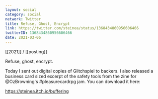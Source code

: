 ```yaml
---
layout: social
category: social
network: Twitter
title: Refuse, Ghost, Encrypt
link: https://twitter.com/steinea/status/1368434860956606466
twitterID: 1368434860956606466
date: 2021-03-06
---
```


[[2021]] / [[posting]]

Refuse, ghost, encrypt.

Today I sent out digital copies of Glitchspiel to backers. I also released a business card sized excerpt of the safety tools from the zine for @OzBrowning's #pleasurecardrpg jam. You can download it here:

<https://steinea.itch.io/buffering>
